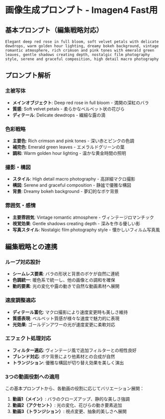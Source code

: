 # 画像生成プロンプト - Imagen4 Fast用

## 基本プロンプト（編集戦略対応）
```
Elegant deep red rose in full bloom, soft velvet petals with delicate dewdrops, warm golden hour lighting, dreamy bokeh background, vintage romantic atmosphere, rich crimson and pink tones with emerald green leaves, gentle shadows creating depth, nostalgic film photography style, serene and graceful composition, high detail macro photography
```

## プロンプト解析

### 主被写体
- **メインオブジェクト**: Deep red rose in full bloom - 満開の深紅のバラ
- **質感**: Soft velvet petals - 柔らかなベルベット状の花びら
- **ディテール**: Delicate dewdrops - 繊細な露の滴

### 色彩戦略
- **主要色**: Rich crimson and pink tones - 深い赤とピンクの色調
- **補完色**: Emerald green leaves - エメラルドグリーンの葉
- **調和**: Warm golden hour lighting - 温かな黄金時間の照明

### 撮影・構図
- **スタイル**: High detail macro photography - 高詳細マクロ撮影
- **構図**: Serene and graceful composition - 静謐で優雅な構図
- **背景**: Dreamy bokeh background - 夢幻的なボケ背景

### 雰囲気・感情
- **主要雰囲気**: Vintage romantic atmosphere - ヴィンテージロマンチック
- **視覚効果**: Gentle shadows creating depth - 深みを作る優しい影
- **写真スタイル**: Nostalgic film photography style - 懐かしいフィルム写真風

## 編集戦略との連携

### ループ対応設計
- **シームレス要素**: バラの形状と背景のボケが自然に連続
- **色調統一**: 暖色系で統一し、他の画像との調和を確保
- **動的要素**: 光の変化や露の動きで自然な動画素材へ展開

### 速度調整適応
- **ディテール富化**: マクロ撮影により速度変更時も美しさ維持
- **質感表現**: ベルベット質感が様々な速度で魅力的に表現
- **光効果**: ゴールデンアワーの光が速度変更に柔軟対応

### エフェクト処理対応
- **フィルター適応**: ヴィンテージ風で追加フィルターとの相性良好
- **ブレンド対応**: ボケ背景により他素材との合成が自然
- **トランジション**: 優雅な構図が切り替え効果を美しく演出

### 3つの動画役割への適用
この基本プロンプトから、各動画の役割に応じてバリエーション展開：

1. **動画1（メイン）**: バラのクローズアップ、静的な美しさ強調
2. **動画2（アクセント）**: 光の変化、花びらの動き要素追加
3. **動画3（トランジション）**: 視点変更、抽象的美しさへ展開